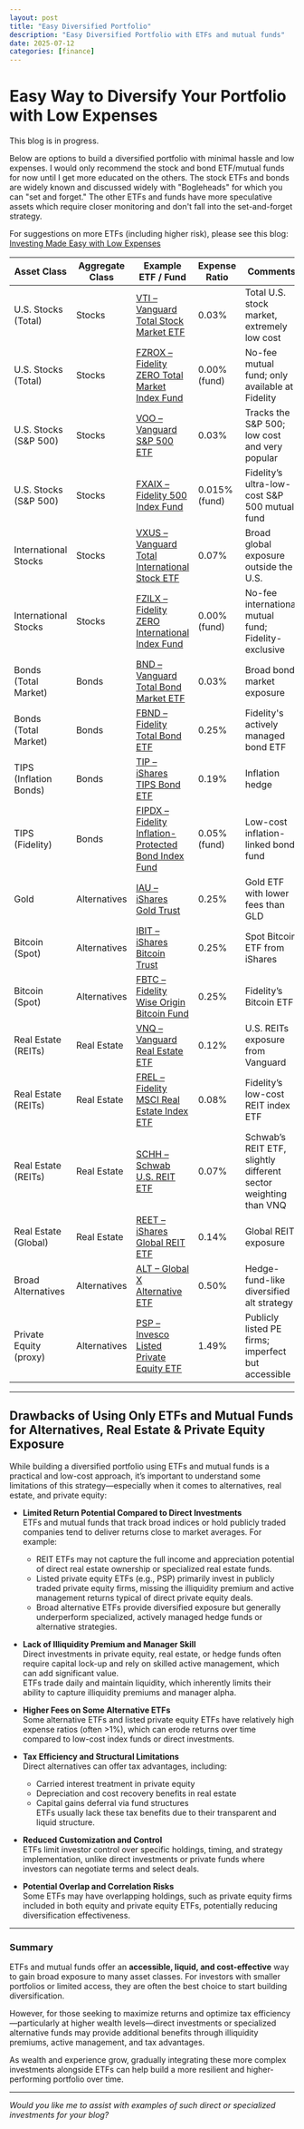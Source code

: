 ```yaml
---
layout: post
title: "Easy Diversified Portfolio"
description: "Easy Diversified Portfolio with ETFs and mutual funds"
date: 2025-07-12
categories: [finance]
---
```


# Easy Way to Diversify Your Portfolio with Low Expenses

This blog is in progress.

Below are options to build a diversified portfolio with minimal hassle and low expenses. I would only recommend the stock and bond ETF/mutual funds for now until I get more educated on the others. The stock ETFs and bonds are widely known and discussed widely with "Bogleheads" for which you can "set and forget." The other ETFs and funds have more speculative assets which require closer monitoring and don't fall into the set-and-forget strategy.

For suggestions on more ETFs (including higher risk), please see this blog:  
[Investing Made Easy with Low Expenses](https://jamestsay-12.github.io/blog-site/finance/2025/07/08/investing-made-easy.html)

| Asset Class           | Aggregate Class    | Example ETF / Fund                                                                                         | Expense Ratio | Comments                                                                 |
|-----------------------|--------------------|------------------------------------------------------------------------------------------------------------|---------------|--------------------------------------------------------------------------|
| U.S. Stocks (Total)   | Stocks             | [VTI – Vanguard Total Stock Market ETF](https://investor.vanguard.com/investment-products/etfs/profile/vti)                    | 0.03%         | Total U.S. stock market, extremely low cost                              |
| U.S. Stocks (Total)   | Stocks             | [FZROX – Fidelity ZERO Total Market Index Fund](https://fundresearch.fidelity.com/mutual-funds/summary/315911693)              | 0.00% (fund)  | No-fee mutual fund; only available at Fidelity                           |
| U.S. Stocks (S&P 500) | Stocks             | [VOO – Vanguard S&P 500 ETF](https://investor.vanguard.com/investment-products/etfs/profile/voo)                               | 0.03%         | Tracks the S&P 500; low cost and very popular                            |
| U.S. Stocks (S&P 500) | Stocks             | [FXAIX – Fidelity 500 Index Fund](https://fundresearch.fidelity.com/mutual-funds/summary/315911750)                            | 0.015% (fund) | Fidelity’s ultra-low-cost S&P 500 mutual fund                            |
| International Stocks  | Stocks             | [VXUS – Vanguard Total International Stock ETF](https://investor.vanguard.com/investment-products/etfs/profile/vxus)            | 0.07%         | Broad global exposure outside the U.S.                                  |
| International Stocks  | Stocks             | [FZILX – Fidelity ZERO International Index Fund](https://fundresearch.fidelity.com/mutual-funds/summary/31635T829)              | 0.00% (fund)  | No-fee international mutual fund; Fidelity-exclusive                    |
| Bonds (Total Market)  | Bonds              | [BND – Vanguard Total Bond Market ETF](https://investor.vanguard.com/investment-products/etfs/profile/bnd)                      | 0.03%         | Broad bond market exposure                                               |
| Bonds (Total Market)  | Bonds              | [FBND – Fidelity Total Bond ETF](https://digital.fidelity.com/prgw/digital/research/quote/dashboard/summary?symbol=FBND)        | 0.25%         | Fidelity's actively managed bond ETF                                     |
| TIPS (Inflation Bonds)| Bonds              | [TIP – iShares TIPS Bond ETF](https://www.ishares.com/us/products/239458/ishares-tips-bond-etf)                                  | 0.19%         | Inflation hedge                                                         |
| TIPS (Fidelity)       | Bonds              | [FIPDX – Fidelity Inflation-Protected Bond Index Fund](https://fundresearch.fidelity.com/mutual-funds/summary/316146594)        | 0.05% (fund)  | Low-cost inflation-linked bond fund                                      |
| Gold                  | Alternatives       | [IAU – iShares Gold Trust](https://www.ishares.com/us/products/239561/ishares-gold-trust)                                         | 0.25%         | Gold ETF with lower fees than GLD                                        |
| Bitcoin (Spot)        | Alternatives       | [IBIT – iShares Bitcoin Trust](https://www.ishares.com/us/products/349648/ishares-bitcoin-trust)                                 | 0.25%         | Spot Bitcoin ETF from iShares                                            |
| Bitcoin (Spot)        | Alternatives       | [FBTC – Fidelity Wise Origin Bitcoin Fund](https://digital.fidelity.com/prgw/digital/research/quote/dashboard/summary?symbol=FBTC)| 0.25%         | Fidelity’s Bitcoin ETF                                                   |
| Real Estate (REITs)   | Real Estate        | [VNQ – Vanguard Real Estate ETF](https://investor.vanguard.com/investment-products/etfs/profile/vnq)                            | 0.12%         | U.S. REITs exposure from Vanguard                                        |
| Real Estate (REITs)   | Real Estate        | [FREL – Fidelity MSCI Real Estate Index ETF](https://digital.fidelity.com/prgw/digital/research/quote/dashboard/summary?symbol=FREL) | 0.08%         | Fidelity’s low-cost REIT index ETF                                       |
| Real Estate (REITs)   | Real Estate        | [SCHH – Schwab U.S. REIT ETF](https://www.schwabassetmanagement.com/products/schh)                                               | 0.07%         | Schwab’s REIT ETF, slightly different sector weighting than VNQ          |
| Real Estate (Global)  | Real Estate        | [REET – iShares Global REIT ETF](https://www.ishares.com/us/products/239726/ishares-global-reit-etf)                            | 0.14%         | Global REIT exposure                                                     |
| Broad Alternatives    | Alternatives       | [ALT – Global X Alternative ETF](https://www.globalxetfs.com/funds/alt/)                                                          | 0.50%         | Hedge-fund-like diversified alt strategy                                 |
| Private Equity (proxy)| Alternatives       | [PSP – Invesco Listed Private Equity ETF](https://www.invesco.com/portal/site/us/investors/etfs/product-detail?productId=PSP)   | 1.49%         | Publicly listed PE firms; imperfect but accessible                       |

---

## Drawbacks of Using Only ETFs and Mutual Funds for Alternatives, Real Estate & Private Equity Exposure

While building a diversified portfolio using ETFs and mutual funds is a practical and low-cost approach, it’s important to understand some limitations of this strategy—especially when it comes to alternatives, real estate, and private equity:

- **Limited Return Potential Compared to Direct Investments**  
  ETFs and mutual funds that track broad indices or hold publicly traded companies tend to deliver returns close to market averages. For example:  
  - REIT ETFs may not capture the full income and appreciation potential of direct real estate ownership or specialized real estate funds.  
  - Listed private equity ETFs (e.g., PSP) primarily invest in publicly traded private equity firms, missing the illiquidity premium and active management returns typical of direct private equity deals.  
  - Broad alternative ETFs provide diversified exposure but generally underperform specialized, actively managed hedge funds or alternative strategies.

- **Lack of Illiquidity Premium and Manager Skill**  
  Direct investments in private equity, real estate, or hedge funds often require capital lock-up and rely on skilled active management, which can add significant value.  
  ETFs trade daily and maintain liquidity, which inherently limits their ability to capture illiquidity premiums and manager alpha.

- **Higher Fees on Some Alternative ETFs**  
  Some alternative ETFs and listed private equity ETFs have relatively high expense ratios (often >1%), which can erode returns over time compared to low-cost index funds or direct investments.

- **Tax Efficiency and Structural Limitations**  
  Direct alternatives can offer tax advantages, including:  
  - Carried interest treatment in private equity  
  - Depreciation and cost recovery benefits in real estate  
  - Capital gains deferral via fund structures  
  ETFs usually lack these tax benefits due to their transparent and liquid structure.

- **Reduced Customization and Control**  
  ETFs limit investor control over specific holdings, timing, and strategy implementation, unlike direct investments or private funds where investors can negotiate terms and select deals.

- **Potential Overlap and Correlation Risks**  
  Some ETFs may have overlapping holdings, such as private equity firms included in both equity and private equity ETFs, potentially reducing diversification effectiveness.

---

### Summary

ETFs and mutual funds offer an **accessible, liquid, and cost-effective** way to gain broad exposure to many asset classes. For investors with smaller portfolios or limited access, they are often the best choice to start building diversification.

However, for those seeking to maximize returns and optimize tax efficiency—particularly at higher wealth levels—direct investments or specialized alternative funds may provide additional benefits through illiquidity premiums, active management, and tax advantages.

As wealth and experience grow, gradually integrating these more complex investments alongside ETFs can help build a more resilient and higher-performing portfolio over time.

---

*Would you like me to assist with examples of such direct or specialized investments for your blog?*
